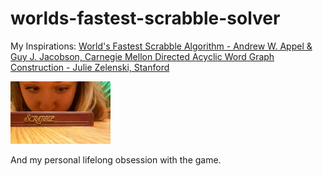 # worlds-fastest-scrabble-solver
<p>My Inspirations:
<a href="https://www.cs.cmu.edu/afs/cs/academic/class/15451-s06/www/lectures/scrabble.pdf">World's Fastest Scrabble Algorithm - Andrew W. Appel & Guy J. Jacobson, Carnegie Mellon </a>
<a href="https://www.youtube.com/watch?v=TJ8SkcUSdbU">Directed Acyclic Word Graph Construction - Julie Zelenski, Stanford</a></p>
<img src="https://github.com/keljopap/worlds-fastest-scrabble-solver/blob/master/18027_10151595753427328_1847514996_n.jpg" alt="nerd" height="100px" width="160px">
<p>And my personal lifelong obsession with the game.</p>
